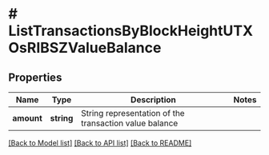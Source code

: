 # # ListTransactionsByBlockHeightUTXOsRIBSZValueBalance

## Properties

Name | Type | Description | Notes
------------ | ------------- | ------------- | -------------
**amount** | **string** | String representation of the transaction value balance |

[[Back to Model list]](../../README.md#models) [[Back to API list]](../../README.md#endpoints) [[Back to README]](../../README.md)
